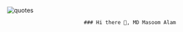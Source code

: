![quotes](https://user-images.githubusercontent.com/101356833/231597375-a79df49e-33fc-4b4e-a2e8-86116b10f919.jpg)

                             ### Hi there 👋, MD Masoom Alam

<!--
**way2masoom/way2masoom** is a ✨ _special_ ✨ repository because its `README.md` (this file) appears on your GitHub profile.

Here are some ideas to get you started:

- 🔭 I’m currently working on ...
- 🌱 I’m currently learning ...
- 👯 I’m looking to collaborate on ...
- 🤔 I’m looking for help with ...
- 💬 Ask me about ...
- 📫 How to reach me: ...
- 😄 Pronouns: ...
- ⚡ Fun fact: ...
-->
